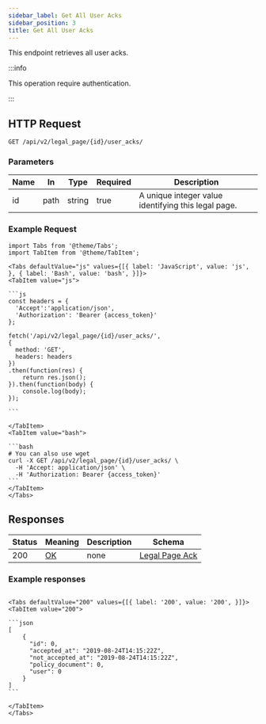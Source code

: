 ```yaml
---
sidebar_label: Get All User Acks
sidebar_position: 3
title: Get All User Acks
---
```


This endpoint retrieves all user acks.

:::info

This operation require authentication.

:::


## HTTP Request

`GET /api/v2/legal_page/{id}/user_acks/`

### Parameters

|Name|In|Type|Required|Description|
|---|---|---|---|---|
|id|path|string|true|A unique integer value identifying this legal page.|

### Example Request

````mdx-code-block
import Tabs from '@theme/Tabs';
import TabItem from '@theme/TabItem';

<Tabs defaultValue="js" values={[{ label: 'JavaScript', value: 'js', }, { label: 'Bash', value: 'bash', }]}>
<TabItem value="js">

```js
const headers = {
  'Accept':'application/json',
  'Authorization': 'Bearer {access_token}'
};

fetch('/api/v2/legal_page/{id}/user_acks/',
{
  method: 'GET',
  headers: headers
})
.then(function(res) {
    return res.json();
}).then(function(body) {
    console.log(body);
});

```

</TabItem>
<TabItem value="bash">

```bash
# You can also use wget
curl -X GET /api/v2/legal_page/{id}/user_acks/ \
  -H 'Accept: application/json' \
  -H 'Authorization: Bearer {access_token}'
```
</TabItem>
</Tabs>
````

## Responses
|Status|Meaning|Description|Schema|
|---|---|---|---|
|200|[OK](https://tools.ietf.org/html/rfc7231#section-6.3.1)|none|[Legal Page Ack](../schemas/legal_page_ack)|

### Example responses

````mdx-code-block

<Tabs defaultValue="200" values={[{ label: '200', value: '200', }]}>
<TabItem value="200">

```json
[
    {
      "id": 0,
      "accepted_at": "2019-08-24T14:15:22Z",
      "not_accepted_at": "2019-08-24T14:15:22Z",
      "policy_document": 0,
      "user": 0
    }
]
```

</TabItem>
</Tabs>
````




